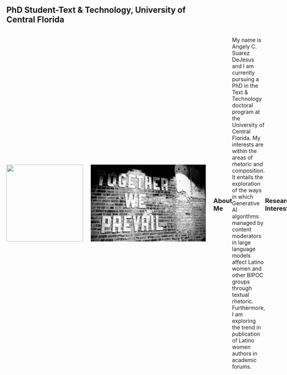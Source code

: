 ## PhD Student-Text & Technology, University of Central Florida
<div style="display: flex; align-items: center;">

  <img src="https://github.com/user-attachments/assets/ffe372ef-71ce-4491-8097-48fa7006a7ea" width="200" height="200" style="margin-right: 20px;"/>
  
  <img src="assets/css/IMG_3851 (1).jpg" width="300" height="200" style="margin-right: 20px;"/>

### About Me
My name is Angely C. Suarez DeJesus and I am currently pursuing a PhD in the Text & Technology doctoral program at  the University of Central Florida. 
My interests are within the areas of rhetoric and composition. It entails the exploration of the ways in which Generative AI algorithms managed by content moderators in large language models affect Latino women and other BIPOC groups through textual rhetoric. Furthermore, I am exploring the trend in publication of Latino women authors in academic forums. 

### Research Interests
- Technical Professional Communication
- Digital Humanities
- Digital Media



### My World
I love family and travel...The beach is my happy place!!
<div style="display: flex; align-items: center;">

  <img src="assets/css/IMG_3227.jpg" width="275" height="200" style="margin-right: 20px;"/>
  
  <img src="assets/css/IMG_4718.jpg" width="250" height="200" style="margin-right: 20px;"/>

  <img src="assets/css/IMG_1627.jpg" width="350" height="200" style="margin-right: 20px;"/>



### My Hobby
In my free time, I love to take pictures of anything that sparks my curiosity or creates a unique moment. I like using technological tools and test their editing limitation to either alter reality through their editing features or simply, capture that which has true beauty... NATURE ITSELF! Hence, with my little ole' cell phone, I captured these and played with editing its high contrasts. 
<div style="display: flex; align-items: center;">

  <img src="assets/css/Bike riding image.jpg" width="275" height="200" style="margin-right: 20px;"/>
In memory of Bob! Rest in well our fearless captain!
  
  
  ### Nature
  <img src="assets/css/IMG_2171.jpg" width="200" height="200" style="margin-right: 20px;"/>

  <img src="assets/css/IMG_2174.jpg" width="200" height="200" style="margin-right: 20px;"/>

  <img src="assets/css/IMG_2190.jpg" width="200" height="200" style="margin-right: 20px;"/>

  <img src="assets/css/IMG_2198.jpg" width="200" height="200" style="margin-right: 20px;"/>

  
  ### Unnder The Sea...
  <div style="display: flex; align-items: center;">

  <img src="assets/css/IMG_3475.jpg" width="275" height="200" style="margin-right: 20px;"/>

  <img src="assets/css/IMG_3471.jpg" width="275" height="200" style="margin-right: 20px;"/>

  <img src="assets/css/IMG_3480.jpg" width="275" height="200" style="margin-right: 20px;"/>

  <img src="assets/css/IMG_3481.jpg" width="275" height="200" style="margin-right: 20px;"/>

  <img src="assets/css/IMG_3488.jpg" width="275" height="200" style="margin-right: 20px;"/>

  <img src="assets/css/IMG_3507.jpg" width="275" height="200" style="margin-right: 20px;"/>

   <img src="assets/css/IMG_3509.jpg" width="275" height="200" style="margin-right: 20px;"/>

---
### Contact
- Email: an285811@ucf.edu

